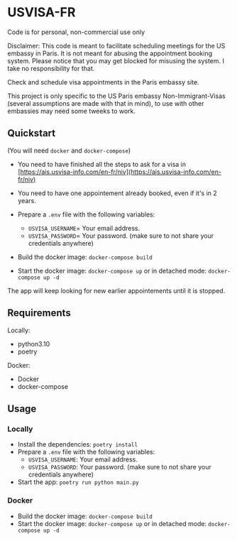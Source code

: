 # USVISA-FR

Code is for personal, non-commercial use only

Disclaimer: This code is meant to facilitate scheduling meetings for the US embassy in Paris. It is not meant for abusing the appointment booking system. Please notice that you may get blocked for misusing the system. I take no responsibility for that.

Check and schedule visa appointments in the Paris embassy site.

This project is only specific to the US Paris embassy Non-Immigrant-Visas (several assumptions are made with that in mind), to use with other embassies may need some tweeks to work.

## Quickstart

(You will need `docker` and `docker-compose`)

- You need to have finished all the steps to ask for a visa in [https://ais.usvisa-info.com/en-fr/niv](https://ais.usvisa-info.com/en-fr/niv)
- You need to have one appointement already booked, even if it's in 2 years.
- Prepare a `.env` file with the following variables:
  - `USVISA_USERNAME`= Your email address.
  - `USVISA_PASSWORD`= Your password.
  (make sure to not share your credentials anywhere)

- Build the docker image: `docker-compose build`
- Start the docker image: `docker-compose up` or in detached mode: `docker-compose up -d`

The app will keep looking for new earlier appointements until it is stopped.

## Requirements

Locally:

- python3.10
- poetry

Docker:
* Docker
* docker-compose

## Usage

### Locally

- Install the dependencies: `poetry install`
- Prepare a `.env` file with the following variables:
  - `USVISA_USERNAME`: Your email address.
  - `USVISA_PASSWORD`: Your password.
  (make sure to not share your credentials anywhere)
- Start the app: `poetry run python main.py`

### Docker

- Build the docker image: `docker-compose build`
- Start the docker image: `docker-compose up` or in detached mode: `docker-compose up -d`

